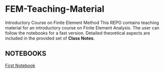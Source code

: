 # FEM-Teaching-Material
Introductory Course on Finite Element Method
This REPO contains teaching material for an introductory course on Finite Element Analysis. The user can follow the notebooks for a fast version. Detailed theoretical aspects are included in the provided set of **Class Notes**.

## NOTEBOOKS
[First Notebook](<https://nbviewer.jupyter.org/github/jgomezc1/FEM-Teaching-Material/blob/master/NB%200%20Sample.ipynb>)
